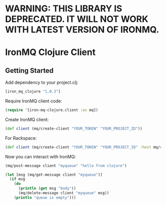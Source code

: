 # WARNING: THIS LIBRARY IS DEPRECATED. IT WILL NOT WORK WITH LATEST VERSION OF IRONMQ. 

# IronMQ Clojure Client

## Getting Started

Add dependency to your project.clj:

```clojure
[iron_mq_clojure "1.0.3"]
```

Require IronMQ client code:

```clojure
(require '[iron-mq-clojure.client :as mq])
```

Create IronMQ client:

```clojure
(def client (mq/create-client "YOUR_TOKEN" "YOUR_PROJECT_ID"))
```

For Rackspace:

```clojure
(def client (mq/create-client "YOUR_TOKEN" "YOUR_PROJECT_ID" :host mq/rackspace-host))
```

Now you can interact with IronMQ:

```clojure
(mq/post-message client "myqueue" "hello from clojure")

(let [msg (mq/get-message client "myqueue")]
  (if msg
    (do
      (println (get msg "body"))
      (mq/delete-message client "myqueue" msg))
    (println "queue is empty")))

```
